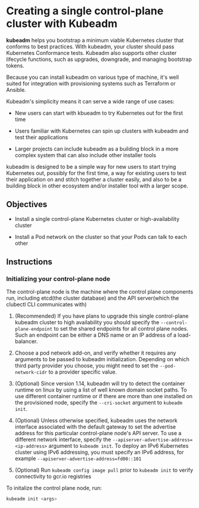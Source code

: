 # Creating a single control-plane cluster with Kubeadm

**kubeadm** helps you bootstrap a minimum viable Kubernetes cluster that conforms to best practices. With kubeadm, your cluster should pass Kubernetes Conformance tests. Kubeadm also supports other cluster lifecycle functions, such as upgrades, downgrade, and managing bootstrap tokens.

Because you can install kubeadm on various type of machine, it's well suited for integration with provisioning systems such as Terraform or Ansible.

Kubeadm's simplicity means it can serve a wide range of use cases:

- New users can start with kbueadm to try Kubernetes out for the first time

- Users familiar with Kubernetes can spin up clusters with kubeadm and test their applications

- Larger projects can include kubeadm as a building block in a more complex system that can also include other installer tools

kubeadm is designed to be a simple way for new users to start trying Kubernetes out, possibly for the first time, a way for existing users to test their application on and stitch together a cluster easily, and also to be a building block in other ecosystem and/or installer tool with a larger scope.

## Objectives

- Install a single control-plane Kubernetes cluster or high-availability cluster

- Install a Pod network on the cluster so that your Pods can talk to each other

## Instructions

### Initializing your control-plane node

The control-plane node is the machine where the control plane components run, including etcd(the cluster database) and the API server(which the clubectl CLI communicates with)

1. (Recommended) If you have plans to upgrade this single control-plane kubeadm cluster to high availability you should specify the `--control-plane-endpoint` to set the shared endpoints for all control plane nodes. Such an endpoint can be either a DNS name or an IP address of a load-balancer.

2. Choose a pod network add-on, and verify whether it requires any arguments to be passed to kubeadm initialization. Depending on which third party provider you choose, you might need to set the `--pod-network-cidr` to a provider specific value.

3. (Optional) Since version 1.14, kubeadm will try to detect the container runtime on linux by using a list of well known domain socket paths. To use different container runtime or if there are more than one installed on the provisioned node, specify the `--cri-socket` argument to `kubeadm init`.

4. (Optional) Unless otherwise specified, kubeadm uses the network interface associated with the default gateway to set the advertise address for this particular control-plane node's API server. To use a different network interface, specify the `--apiserver-advertise-address=<ip-address>` argument to `kubeadm init`. To deploy an IPv6 Kubernetes cluster using IPv6 addressing, you must specify an IPv6 address, for example `--apiserver-advertise-address=fd00::101`

5. (Optional) Run `kubeadm config image pull` prior to `kubeadm init` to verify connectivity to gcr.io registries

To initalize the control plane node, run:

```sh
kubeadm init <args>
```

